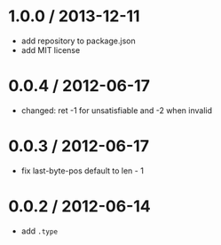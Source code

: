 
1.0.0 / 2013-12-11
==================

 * add repository to package.json
 * add MIT license

0.0.4 / 2012-06-17  
==================

  * changed: ret -1 for unsatisfiable and -2 when invalid

0.0.3 / 2012-06-17  
==================

  * fix last-byte-pos default to len - 1

0.0.2 / 2012-06-14  
==================

  * add `.type`

